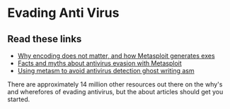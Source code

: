 # Evading Anti Virus

## Read these links

* [Why encoding does not matter, and how Metasploit generates exes](https://www.scriptjunkie.us/2011/04/)
* [Facts and myths about antivirus evasion with Metasploit](http://schierlm.users.sourceforge.net/avevasion.html)
* [Using metasm to avoid antivirus detection ghost writing asm](https://web.archive.org/web/20200330111926/https://www.pentestgeek.com/penetration-testing/using-metasm-to-avoid-antivirus-detection-ghost-writing-asm)

There are approximately 14 million other resources out there on the why's and wherefores of evading antivirus, but the about articles should get you started.
